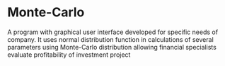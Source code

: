 # Monte-Carlo
A program with graphical user interface developed for specific needs of company. It uses normal distribution function in calculations of several parameters using
Monte-Carlo distribution allowing financial specialists evaluate profitability of investment project

